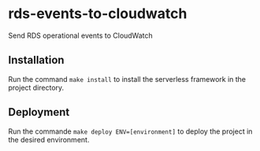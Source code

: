 # rds-events-to-cloudwatch
Send RDS operational events to CloudWatch

## Installation
Run the command `make install` to install the serverless framework in the project directory.

## Deployment
Run the commande `make deploy ENV=[environment]` to deploy the project in the desired environment.
